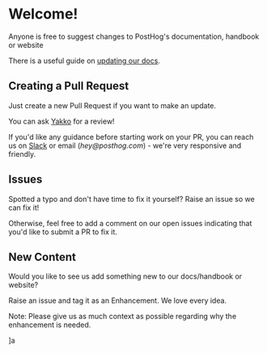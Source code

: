 # Welcome!

Anyone is free to suggest changes to PostHog's documentation, handbook or website

There is a useful guide on [updating our docs](STYLEGUIDE.md).

## Creating a Pull Request

Just create a new Pull Request if you want to make an update.

You can ask [Yakko](https://github.com/yakkomajuri) for a review!

If you'd like any guidance before starting work on your PR, you can reach us on [Slack](https://posthog.com/slack) or email (_hey@posthog.com_) - we're very responsive and friendly.

## Issues

Spotted a typo and don't have time to fix it yourself? Raise an issue so we can fix it! 

Otherwise, feel free to add a comment on our open issues indicating that you'd like to submit a PR to fix it.

## New Content

Would you like to see us add something new to our docs/handbook or website?

Raise an issue and tag it as an Enhancement. We love every idea.

Note: Please give us as much context as possible regarding why the enhancement is needed.

]a
